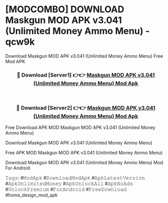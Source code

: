 # [MODCOMBO] DOWNLOAD Maskgun MOD APK v3.041 (Unlimited Money Ammo Menu) - qcw9k
Download Maskgun MOD APK v3.041 (Unlimited Money Ammo Menu) Free Mod APK

<div align="center">
<h3>🔴 Download [Server1] 👉👉 <a href="https://apk-comot.site?title=Maskgun_MOD_APK_v3.041_(Unlimited_Money_Ammo_Menu)">Maskgun MOD APK v3.041 (Unlimited Money Ammo Menu) Mod Apk</a></h3><br>

<h3>🔴 Download [Server2] 👉👉 <a href="https://apk-comot.site?title=Maskgun_MOD_APK_v3.041_(Unlimited_Money_Ammo_Menu)">Maskgun MOD APK v3.041 (Unlimited Money Ammo Menu) Mod Apk</a></h3>
</div>


Free Download APK MOD Maskgun MOD APK v3.041 (Unlimited Money Ammo Menu)

Download Maskgun MOD APK v3.041 (Unlimited Money Ammo Menu) 

Free APK MOD Maskgun MOD APK v3.041 (Unlimited Money Ammo Menu) 

Download Maskgun MOD APK v3.041 (Unlimited Money Ammo Menu) Mod For Android

𝚃𝚊𝚐𝚜: #𝙼𝚘𝚍𝙰𝚙𝚔 #𝙳𝚘𝚠𝚗𝚕𝚘𝚊𝚍𝙼𝚘𝚍𝙰𝚙𝚔 #𝙰𝚙𝚔𝙻𝚊𝚝𝚎𝚜𝚝𝚅𝚎𝚛𝚜𝚒𝚘𝚗 #𝙰𝚙𝚔𝚄𝚗𝚕𝚒𝚖𝚒𝚝𝚎𝚍𝙼𝚘𝚗𝚎𝚢 #𝙰𝚙𝚔𝚄𝚗𝚕𝚘𝚌𝚔𝙰𝚕𝚕 #𝙰𝚙𝚔𝙽𝚘𝙰𝚍𝚜 #𝚄𝚗𝚕𝚘𝚌𝚔𝙿𝚛𝚎𝚖𝚒𝚞𝚖 #𝙵𝚘𝚛𝙰𝚗𝚍𝚛𝚘𝚒𝚍 #𝙵𝚛𝚎𝚎𝙳𝚘𝚠𝚗𝚕𝚘𝚊𝚍 #home_design_mod_apk